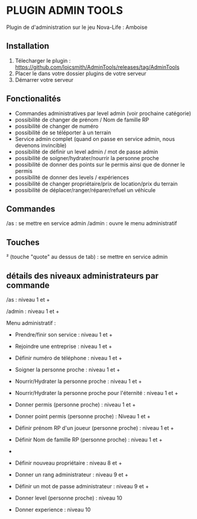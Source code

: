 
# PLUGIN ADMIN TOOLS

Plugin de d'administration sur le jeu Nova-Life : Amboise




## Installation
1. Télecharger le plugin : https://github.com/loicsmith/AdminTools/releases/tag/AdminTools
2. Placer le dans votre dossier plugins de votre serveur
3. Démarrer votre serveur




## Fonctionalités

- Commandes administratives par level admin (voir prochaine catégorie)
- possibilité de changer de prénom / Nom de famille RP
- possibilité de changer de numéro
- possibilité de se téléporter à un terrain
- Service admin complet (quand on passe en service admin, nous devenons invincible)
- possibilité de définir un level admin / mot de passe admin
- possibilité de soigner/hydrater/nourrir la personne proche
- possibilité de donner des points sur le permis ainsi que de donner le permis
- possibilité de donner des levels / expériences
- possibilité de changer propriétaire/prix de location/prix du terrain
- possibilité de déplacer/ranger/réparer/refuel un véhicule

## Commandes

/as : se mettre en service admin
/admin : ouvre le menu administratif

## Touches

² (touche "quote" au dessus de tab) : se mettre en service admin

## détails des niveaux administrateurs par commande

/as : niveau 1 et +

/admin : niveau 1 et +

Menu administratif :

- Prendre/finir son service : niveau 1 et +
- Rejoindre une entreprise : niveau 1 et +
- Définir numéro de téléphone : niveau 1 et +
- Soigner la personne proche : niveau 1 et +
- Nourrir/Hydrater la personne proche : niveau 1 et +
- Nourrir/Hydrater la personne proche pour l'éternité : niveau 1 et +
- Donner permis (personne proche) : niveau 1 et +
- Donner point permis (personne proche) : Niveau 1 et +
- Définir prénom RP d'un joueur (personne proche) : niveau 1 et + 
- Définir Nom de famille RP (personne proche) : niveau 1 et +
- 






- Définir nouveau propriétaire : niveau 8 et +
- Donner un rang administrateur : niveau 9 et +
- Définir un mot de passe administrateur : niveau 9 et + 
- Donner level (personne proche) : niveau 10
- Donner experience : niveau 10



